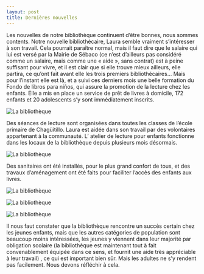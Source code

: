 ```yaml
---
layout: post
title: Dernières nouvelles
---
```


Les nouvelles de notre bibliothèque continuent d’être bonnes, nous sommes contents. Notre nouvelle bibliothécaire, Laura semble vraiment s’intéresser à son travail. Cela pourrait paraître normal, mais il faut dire que le salaire qui lui est versé par la Mairie de Sébaco (ce n’est d’ailleurs pas considéré comme un salaire, mais comme une « aide », sans contrat) est à peine suffisant pour vivre, et il est clair que si elle trouve mieux ailleurs, elle partira, ce qu’ont fait avant elle les trois premiers bibliothécaires… Mais pour l’instant elle est là, et a suivi ces derniers mois une belle formation du Fondo de libros para niños, qui assure la promotion de la lecture chez les enfants. Elle a mis en place un service de prêt de livres à domicile, 172 enfants et 20 adolescents s’y sont immédiatement inscrits.

![La bibliothèque](http://nicarali.files.wordpress.com/2010/08/cimg0668.jpg?w=570&h=427)

Des séances de lecture sont organisées dans toutes les classes de l’école primaire de Chagüitillo. Laura est aidée dans son travail par des volontaires appartenant à la communauté. L’ atelier de lecture pour enfants fonctionne dans les locaux de la bibliothèque depuis plusieurs mois désormais.

![La bibliothèque](http://nicarali.files.wordpress.com/2010/08/sam_1384.jpg?w=570&h=427)

Des sanitaires ont été installés, pour le plus grand confort de tous, et des travaux d’aménagement ont été faits pour faciliter l’accès des enfants aux livres.

![La bibliothèque](http://nicarali.files.wordpress.com/2010/08/cimg0673.jpg?w=570&h=427)

![La bibliothèque](http://nicarali.files.wordpress.com/2010/08/cimg0677.jpg?w=570&h=427)

![La bibliothèque](http://nicarali.files.wordpress.com/2010/08/cimg0675.jpg?w=570&h=427)

Il nous faut constater que la bibliothèque rencontre un succès certain chez les jeunes enfants, mais que les autres catégories de population sont beaucoup moins intéressées, les jeunes y viennent dans leur majorité par obligation scolaire (la bibliothèque est maintenant tout à fait convenablement équipée dans ce sens, et fournit une aide très appréciable à leur travail) , ce qui est important bien sûr. Mais les adultes ne s’y rendent pas facilement. Nous devons réfléchir à cela.